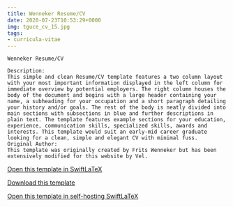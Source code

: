 ```yaml
---
title: Wenneker Resume/CV
date: 2020-07-23T10:53:29+0000
img: tguce_cv_15.jpg
tags:
- curricula-vitae
---
```

```
Wenneker Resume/CV

Description:
This simple and clean Resume/CV template features a two column layout with your most important information displayed in the left column for immediate overview by potential employers. The right column houses the body of the document and begins with a large header containing your name, a subheading for your occupation and a short paragraph detailing your history and/or goals. The rest of the body is neatly divided into main sections with subsections in blue and further descriptions in plain text. The template features example sections for your education, experience, communication skills, specialized skills, awards and interests. This template would suit an early-mid career graduate looking for a clean, simple and elegant CV with minimal fuss.
Original Author:
This template was originally created by Frits Wenneker but has been extensively modified for this website by Vel.
```
[Open this template in SwiftLaTeX](https://www.swiftlatex.com/project.html?import=https://swiftlatex.github.io/LaTeXBoilerPlate/zips/gwztt_cv_15.zip&import_name=Wenneker%20Resume/CV)

[Download this template](https://swiftlatex.github.io/LaTeXBoilerPlate/zips/gwztt_cv_15.zip)

[Open this template in self-hosting SwiftLaTeX](http://localhost:3011/project.html?import=https://swiftlatex.github.io/LaTeXBoilerPlate/zips/gwztt_cv_15.zip&import_name=Wenneker%20Resume/CV)

